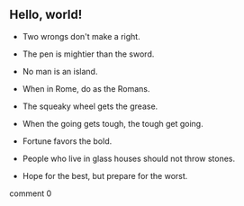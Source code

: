 ## Hello, world!

* Two wrongs don't make a right.

* The pen is mightier than the sword.

* No man is an island.
* When in Rome, do as the Romans.

* The squeaky wheel gets the grease.

* When the going gets tough, the tough get going.

* Fortune favors the bold. 

* People who live in glass houses should not throw stones.

* Hope for the best, but prepare for the worst.

comment 0